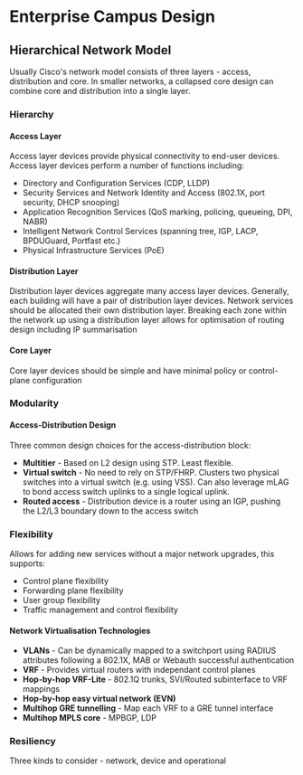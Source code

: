 # Enterprise Campus Design
## Hierarchical Network Model
Usually Cisco's network model consists of three layers - access, distribution and core. In smaller networks, a collapsed core design can combine core and distribution into a single layer.

### Hierarchy
#### Access Layer
Access layer devices provide physical connectivity to end-user devices. Access layer devices perform a number of functions including:
* Directory and Configuration Services (CDP, LLDP)
* Security Services and Network Identity and Access (802.1X, port security, DHCP snooping)
* Application Recognition Services (QoS marking, policing, queueing, DPI, NABR)
* Intelligent Network Control Services (spanning tree, IGP, LACP, BPDUGuard, Portfast etc.)
* Physical Infrastructure Services (PoE)

#### Distribution Layer
Distribution layer devices aggregate many access layer devices. Generally, each building will have a pair of distribution layer devices.
Network services should be allocated their own distribution layer.
Breaking each zone within the network up using a distribution layer allows for optimisation of routing design including IP summarisation

#### Core Layer
Core layer devices should be simple and have minimal policy or control-plane configuration

### Modularity
#### Access-Distribution Design
Three common design choices for the access-distribution block:
* **Multitier** - Based on L2 design using STP. Least flexible.
* **Virtual switch** - No need to rely on STP/FHRP. Clusters two physical switches into a virtual switch (e.g. using VSS). Can also leverage mLAG to bond access switch uplinks to a single logical uplink.
* **Routed access** - Distribution device is a router using an IGP, pushing the L2/L3 boundary down to the access switch

### Flexibility
Allows for adding new services without a major network upgrades, this supports:
* Control plane flexibility
* Forwarding plane flexibility
* User group flexibility
* Traffic management and control flexibility

#### Network Virtualisation Technologies
* **VLANs** - Can be dynamically mapped to a switchport using RADIUS attributes following a 802.1X, MAB or Webauth successful authentication
* **VRF** - Provides virtual routers with independant control planes
 * **Hop-by-hop VRF-Lite** - 802.1Q trunks, SVI/Routed subinterface to VRF mappings
 * **Hop-by-hop easy virtual network (EVN)**
 * **Multihop GRE tunnelling** - Map each VRF to a GRE tunnel interface
 * **Multihop MPLS core** - MPBGP, LDP

### Resiliency
Three kinds to consider - network, device and operational
